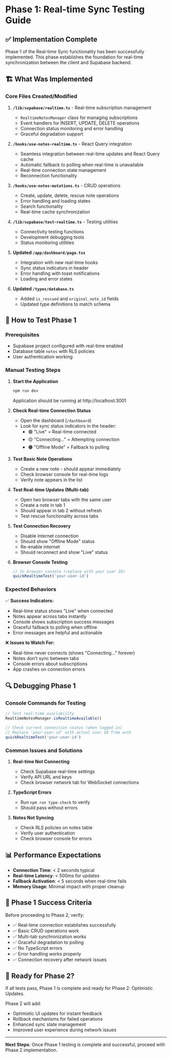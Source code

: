 # Phase 1: Real-time Sync Testing Guide

## ✅ Implementation Complete

Phase 1 of the Real-time Sync functionality has been successfully implemented. This phase establishes the foundation for real-time synchronization between the client and Supabase backend.

## 🏗️ What Was Implemented

### Core Files Created/Modified

1. **`/lib/supabase/realtime.ts`** - Real-time subscription management
   - `RealtimeNotesManager` class for managing subscriptions
   - Event handlers for INSERT, UPDATE, DELETE operations
   - Connection status monitoring and error handling
   - Graceful degradation support

2. **`/hooks/use-notes-realtime.ts`** - React Query integration
   - Seamless integration between real-time updates and React Query cache
   - Automatic fallback to polling when real-time is unavailable
   - Real-time connection state management
   - Reconnection functionality

3. **`/hooks/use-notes-mutations.ts`** - CRUD operations
   - Create, update, delete, rescue note operations
   - Error handling and loading states
   - Search functionality
   - Real-time cache synchronization

4. **`/lib/supabase/test-realtime.ts`** - Testing utilities
   - Connectivity testing functions
   - Development debugging tools
   - Status monitoring utilities

5. **Updated `/app/dashboard/page.tsx`**
   - Integration with new real-time hooks
   - Sync status indicators in header
   - Error handling with toast notifications
   - Loading and error states

6. **Updated `/types/database.ts`**
   - Added `is_rescued` and `original_note_id` fields
   - Updated type definitions to match schema

## 🧪 How to Test Phase 1

### Prerequisites

- Supabase project configured with real-time enabled
- Database table `notes` with RLS policies
- User authentication working

### Manual Testing Steps

1. **Start the Application**

   ```bash
   npm run dev
   ```

   Application should be running at http://localhost:3001

2. **Check Real-time Connection Status**
   - Open the dashboard (`/dashboard`)
   - Look for sync status indicators in the header:
     - 🟢 "Live" = Real-time connected
     - 🟡 "Connecting..." = Attempting connection
     - 🟠 "Offline Mode" = Fallback to polling
3. **Test Basic Note Operations**
   - Create a new note - should appear immediately
   - Check browser console for real-time logs
   - Verify note appears in the list

4. **Test Real-time Updates (Multi-tab)**
   - Open two browser tabs with the same user
   - Create a note in tab 1
   - Should appear in tab 2 without refresh
   - Test rescue functionality across tabs

5. **Test Connection Recovery**
   - Disable internet connection
   - Should show "Offline Mode" status
   - Re-enable internet
   - Should reconnect and show "Live" status

6. **Browser Console Testing**
   ```javascript
   // In browser console (replace with your user ID)
   quickRealtimeTest('your-user-id')
   ```

### Expected Behaviors

✅ **Success Indicators:**

- Real-time status shows "Live" when connected
- Notes appear across tabs instantly
- Console shows subscription success messages
- Graceful fallback to polling when offline
- Error messages are helpful and actionable

❌ **Issues to Watch For:**

- Real-time never connects (shows "Connecting..." forever)
- Notes don't sync between tabs
- Console errors about subscriptions
- App crashes on connection errors

## 🔍 Debugging Phase 1

### Console Commands for Testing

```javascript
// Test real-time availability
RealtimeNotesManager.isRealtimeAvailable()

// Check current connection status (when logged in)
// Replace 'your-user-id' with actual user ID from auth
quickRealtimeTest('your-user-id')
```

### Common Issues and Solutions

1. **Real-time Not Connecting**
   - Check Supabase real-time settings
   - Verify API URL and keys
   - Check browser network tab for WebSocket connections

2. **TypeScript Errors**
   - Run `npm run type-check` to verify
   - Should pass without errors

3. **Notes Not Syncing**
   - Check RLS policies on notes table
   - Verify user authentication
   - Check browser console for errors

## 📊 Performance Expectations

- **Connection Time**: < 2 seconds typical
- **Real-time Latency**: < 500ms for updates
- **Fallback Activation**: < 5 seconds when real-time fails
- **Memory Usage**: Minimal impact with proper cleanup

## 🎯 Phase 1 Success Criteria

Before proceeding to Phase 2, verify:

- ✅ Real-time connection establishes successfully
- ✅ Basic CRUD operations work
- ✅ Multi-tab synchronization works
- ✅ Graceful degradation to polling
- ✅ No TypeScript errors
- ✅ Error handling works properly
- ✅ Connection recovery after network issues

## 🚀 Ready for Phase 2?

If all tests pass, Phase 1 is complete and ready for Phase 2: Optimistic Updates.

Phase 2 will add:

- Optimistic UI updates for instant feedback
- Rollback mechanisms for failed operations
- Enhanced sync state management
- Improved user experience during network issues

---

**Next Steps**: Once Phase 1 testing is complete and successful, proceed with Phase 2 implementation.
